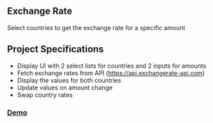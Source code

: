 ## Exchange Rate

Select countries to get the exchange rate for a specific amount

## Project Specifications

- Display UI with 2 select lists for countries and 2 inputs for amounts
- Fetch exchange rates from API (https://api.exchangerate-api.com)
- Display the values for both countries
- Update values on amount change
- Swap country rates

<h3><a href="https://starchitect-currency-convertor.netlify.app/" target="_blank">Demo</a></h3>
